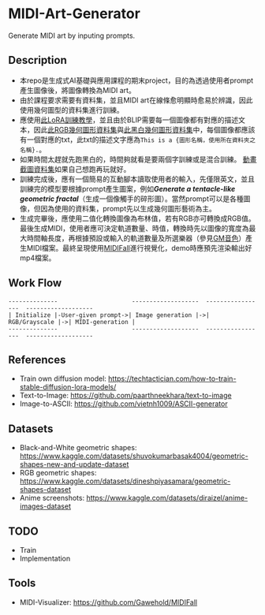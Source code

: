 # MIDI-Art-Generator
Generate MIDI art by inputing prompts.

## Description
- 本repo是生成式AI基礎與應用課程的期末project，目的為透過使用者prompt產生圖像後，將圖像轉換為MIDI art。
- 由於課程要求需要有資料集，並且MIDI art在線條愈明顯時愈易於辨識，因此使用幾何圖型的資料集進行訓練。
- 應使用[此LoRA訓練教學](https://techtactician.com/how-to-train-stable-diffusion-lora-models/)，並且由於BLIP需要每一個圖像都有對應的描述文本，因此[此RGB幾何圖形資料集](https://www.kaggle.com/datasets/dineshpiyasamara/geometric-shapes-dataset)與[此黑白幾何圖形資料集](https://www.kaggle.com/datasets/shuvokumarbasak4004/geometric-shapes-new-and-update-dataset)中，每個圖像都應該有一個對應的txt，此txt的描述文字應為```This is a {圖形名稱，使用所在資料夾之名稱}.```。
- 如果時間太趕就先跑黑白的，時間夠就看是要兩個字訓練或是混合訓練。
[動畫截圖資料集](https://www.kaggle.com/datasets/diraizel/anime-images-dataset
)如果自己想跑再玩就好。
- 訓練完成後，應有一個簡易的互動腳本讀取使用者的輸入，先僅限英文，並且訓練完的模型要根據prompt產生圖案，例如***Generate a tentacle-like geometric fractal***（生成一個像觸手的碎形圖）。當然prompt可以是各種圖像，但因為使用的資料集，prompt先以生成幾何圖形藝術為主。
- 生成完畢後，應使用二值化轉換圖像為布林值，若有RGB亦可轉換成RGB值。
最後生成MIDI，使用者應可決定軌道數量、時值，轉換時先以圖像的寬度為最大時間軸長度，再根據預設或輸入的軌道數量及所選樂器（參見[GM音色](https://radio.cvgm.net/demovibes/platform/48/)）產生MIDI檔案。最終呈現使用[MIDIFall](https://github.com/Gawehold/MIDIFall)進行視覺化，demo時應預先渲染輸出好mp4檔案。

## Work Flow
```
--------------                     -------------------  -----------------  -------------------
| Initialize |-User-given prompt->| Image generation |->| RGB/Grayscale |->| MIDI-generation |
--------------                     -------------------  -----------------  -------------------
```

## References
- Train own diffusion model: https://techtactician.com/how-to-train-stable-diffusion-lora-models/
- Text-to-Image: https://github.com/paarthneekhara/text-to-image
- Image-to-ASCII: https://github.com/vietnh1009/ASCII-generator

## Datasets
- Black-and-White geometric shapes: https://www.kaggle.com/datasets/shuvokumarbasak4004/geometric-shapes-new-and-update-dataset
- RGB geometric shapes: https://www.kaggle.com/datasets/dineshpiyasamara/geometric-shapes-dataset
- Anime screenshots: https://www.kaggle.com/datasets/diraizel/anime-images-dataset

## TODO
- Train
- Implementation

## Tools
- MIDI-Visualizer: https://github.com/Gawehold/MIDIFall